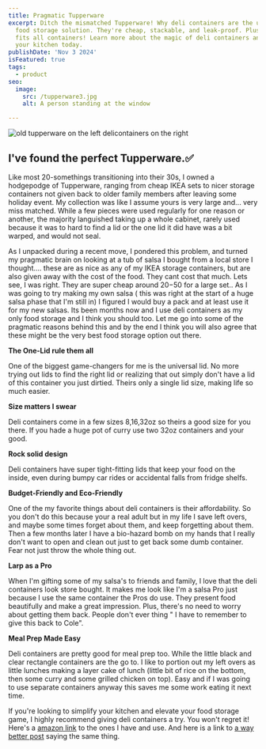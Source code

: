 ```yaml
---
title: Pragmatic Tupperware
excerpt: Ditch the mismatched Tupperware! Why deli containers are the ultimate
  food storage solution. They're cheap, stackable, and leak-proof. Plus, one lid
  fits all containers! Learn more about the magic of deli containers and upgrade
  your kitchen today.
publishDate: 'Nov 3 2024'
isFeatured: true
tags:
  - product
seo:
  image:
    src: /tupperware3.jpg
    alt: A person standing at the window

---
```

                                    
![old tupperware on the left delicontainers on the right](/tupperware3.jpg)

## I've found the perfect Tupperware.&#9989;

Like most 20-somethings transitioning into their 30s, I owned a hodgepodge of Tupperware, ranging from cheap IKEA sets to nicer storage containers not given back to older family members after leaving some holiday event. My collection was like I assume yours is very large and... very miss matched. While a few pieces were used regularly for one reason or another, the majority languished taking up a whole cabinet, rarely used because it was to hard to find a lid or the one lid it did have was a bit warped, and would not seal.

As I unpacked during a recent move, I pondered this problem, and turned my pragmatic brain on looking at a tub of salsa I bought from a local store I thought.... these are as nice as any of my IKEA storage containers, but are also given away with the cost of the food. They cant cost that much. Lets see, I was right. They are super cheap around $20-$50 for a large set.. As I was going to try making my own salsa ( this was right at the start of a huge salsa phase that I'm still in) I figured I would buy a pack and at least use it for my new salsas. Its been months now and I use deli containers as my only food storage and I think you should too. Let me go into some of the pragmatic reasons behind this and by the end I think you will also agree that these might be the very best food storage option out there.

**The One-Lid rule them all**

One of the biggest game-changers for me is the universal lid. No more trying out lids to find the right lid or realizing that out simply don't have a lid of this container you just dirtied. Theirs only a single lid size, making life so much easier.

**Size matters I swear**

Deli containers come in a few sizes 8,16,32oz so theirs a good size for you there. If you hade a huge pot of curry use two 32oz containers and your good.

**Rock solid design**

Deli containers have super tight-fitting lids that keep your food on the inside, even during bumpy car rides or accidental falls from fridge shelfs.

**Budget-Friendly and Eco-Friendly**

One of the my favorite things about deli containers is their affordability. So you don't do this because your a real adult but in my life I save left overs, and maybe some times forget about them, and keep forgetting about them. Then a few months later I have a bio-hazard bomb on my hands that I really don't want to open and clean out just to get back some dumb container. Fear not just throw the whole thing out.

**Larp as a Pro**

When I'm gifting some of my salsa's to friends and family, I love that the deli containers look store bought. It makes me look like I'm a salsa Pro just because I use the same container the Pros do use. They present food beautifully and make a great impression. Plus, there's no need to worry about getting them back. People don't ever thing " I have to remember to give this back to Cole".

**Meal Prep Made Easy**

Deli containers are pretty good for meal prep too. While the little black and clear rectangle containers are the go to. I like to portion out my left overs as little lunches making a layer cake of lunch (little bit of rice on the bottom, then some curry and some grilled chicken on top). Easy and if I was going to use separate containers anyway this saves me some work eating it next time.

If you're looking to simplify your kitchen and elevate your food storage game, I highly recommend giving deli containers a try. You won't regret it!
Here's a [amazon link](https://www.amazon.com/AOZITA-Containers-Airtight-Dishwasher-Microwave/dp/B0CSJZ48HS?crid=1ACNY69P86Q8N&dib=eyJ2IjoiMSJ9.z49QYinu0pxPqehxicI957OmkagmRerHKN8G8xLDdbUErNJfXlnOG7bUkzUOHgv0ImsiVJZwpAirIiMlGZ_ZUktY_c_aity57-myIfhtLv9H9AIcK5mMJSAZgsU6N3msBvcPnfN-g_NIahSU83LQ7pZVttrOXRxZZhmLqKrwKVFmeMV20QGycyev4QHDe9iA0MTjhGoUZQo1ildCjHrevMq7SMvPltQJAnxMBAlWoVG8J-ZQK6LzMpeImgFVo9WUp8egOzb9whwByawnkAbhzPPM0cUcD_kG1vy7l2lZD2U.bbbgYJhiJhAlEcy5kE4bw2EC4PDFnWg0pMBIBRumnpw&dib_tag=se&keywords=deli+containers&qid=1730662930&sprefix=deli%2Caps%2C255&sr=8-5) to the ones I have and use. And here is a link to [a way better post](https://www.zestedlemon.com/a-simple-but-life-changing-tupperware-update) saying the same thing.

            

            
            
